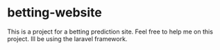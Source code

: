 # betting-website
This is a project for a betting prediction site. Feel free to help me on this project. Ill be using the laravel framework.
